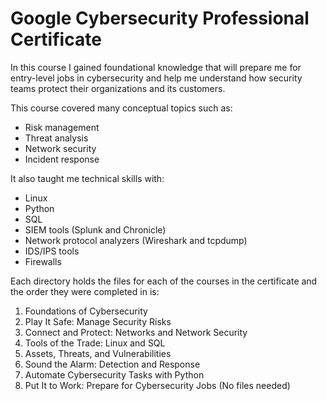 # Google Cybersecurity Professional Certificate

In this course I gained foundational knowledge that will prepare me for entry-level jobs in cybersecurity and help me understand how security teams protect their organizations and its customers. 

This course covered many conceptual topics such as:
  * Risk management
  * Threat analysis
  * Network security
  * Incident response

It also taught me technical skills with:
  * Linux
  * Python
  * SQL
  * SIEM tools (Splunk and Chronicle)
  * Network protocol analyzers (Wireshark and tcpdump)
  * IDS/IPS tools
  * Firewalls

Each directory holds the files for each of the courses in the certificate and the order they were completed in is: 
  1. Foundations of Cybersecurity
  2. Play It Safe: Manage Security Risks
  3. Connect and Protect: Networks and Network Security
  4. Tools of the Trade: Linux and SQL
  5. Assets, Threats, and Vulnerabilities
  6. Sound the Alarm: Detection and Response
  7. Automate Cybersecurity Tasks with Python
  8. Put It to Work: Prepare for Cybersecurity Jobs (No files needed)
